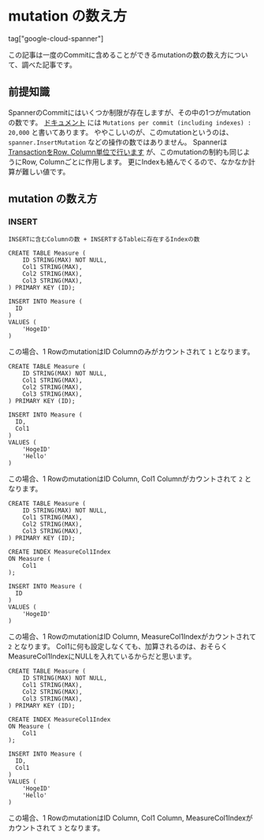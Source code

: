 # mutation の数え方

tag["google-cloud-spanner"]

この記事は一度のCommitに含めることができるmutationの数の数え方について、調べた記事です。

## 前提知識

SpannerのCommitにはいくつか制限が存在しますが、その中の1つがmutationの数です。
[ドキュメント](https://cloud.google.com/spanner/quotas?hl=en#limits_for_creating_reading_updating_and_deleting_data) には `Mutations per commit (including indexes) : 20,000` と書いてあります。
ややこしいのが、このmutationというのは、 `spanner.InsertMutation` などの操作の数ではありません。
Spannerは [TransactionをRow, Column単位で行います](https://cloud.google.com/spanner/docs/transactions#rw_transaction_performance) が、このmutationの制約も同じようにRow, Columnごとに作用します。
更にIndexも絡んでくるので、なかなか計算が難しい値です。

## mutation の数え方

### INSERT

```
INSERTに含むColumnの数 + INSERTするTableに存在するIndexの数
```

``` example 1
CREATE TABLE Measure (
    ID STRING(MAX) NOT NULL,
    Col1 STRING(MAX),
    Col2 STRING(MAX),
    Col3 STRING(MAX),
) PRIMARY KEY (ID);

INSERT INTO Measure (
  ID
)
VALUES (  
    'HogeID'
)
```

この場合、1 RowのmutationはID Columnのみがカウントされて `1` となります。

``` example 2
CREATE TABLE Measure (
    ID STRING(MAX) NOT NULL,
    Col1 STRING(MAX),
    Col2 STRING(MAX),
    Col3 STRING(MAX),
) PRIMARY KEY (ID);

INSERT INTO Measure (
  ID,
  Col1
)
VALUES (  
    'HogeID'
    'Hello'
)
```

この場合、1 RowのmutationはID Column, Col1 Columnがカウントされて `2` となります。

``` example 3
CREATE TABLE Measure (
    ID STRING(MAX) NOT NULL,
    Col1 STRING(MAX),
    Col2 STRING(MAX),
    Col3 STRING(MAX),
) PRIMARY KEY (ID);

CREATE INDEX MeasureCol1Index
ON Measure (
    Col1
);

INSERT INTO Measure (
  ID
)
VALUES (  
    'HogeID'
)
```

この場合、1 RowのmutationはID Column, MeasureCol1Indexがカウントされて `2` となります。
Col1に何も設定しなくても、加算されるのは、おそらくMeasureCol1IndexにNULLを入れているからだと思います。

``` example 3
CREATE TABLE Measure (
    ID STRING(MAX) NOT NULL,
    Col1 STRING(MAX),
    Col2 STRING(MAX),
    Col3 STRING(MAX),
) PRIMARY KEY (ID);

CREATE INDEX MeasureCol1Index
ON Measure (
    Col1
);

INSERT INTO Measure (
  ID,
  Col1
)
VALUES (  
    'HogeID'
    'Hello'
)
```

この場合、1 RowのmutationはID Column, Col1 Column, MeasureCol1Indexがカウントされて `3` となります。

